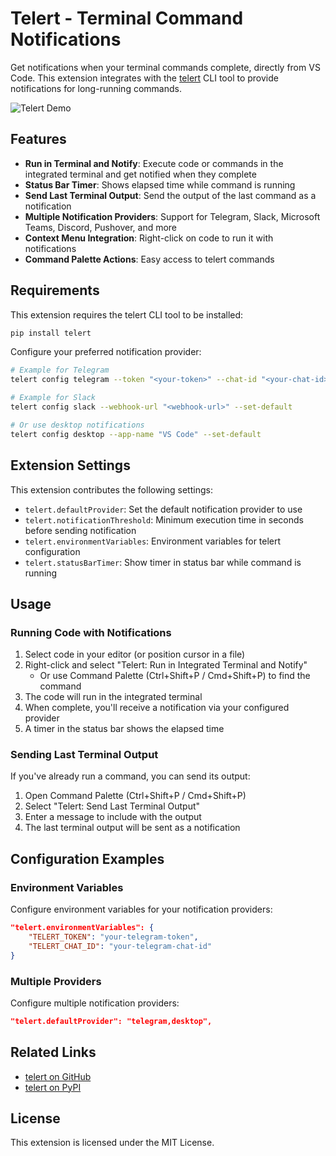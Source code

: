 # Telert - Terminal Command Notifications

Get notifications when your terminal commands complete, directly from VS Code. This extension integrates with the [telert](https://github.com/navig-me/telert) CLI tool to provide notifications for long-running commands.

![Telert Demo](https://raw.githubusercontent.com/navig-me/telert/main/docs/telert-demo.gif)

## Features

- **Run in Terminal and Notify**: Execute code or commands in the integrated terminal and get notified when they complete
- **Status Bar Timer**: Shows elapsed time while command is running
- **Send Last Terminal Output**: Send the output of the last command as a notification
- **Multiple Notification Providers**: Support for Telegram, Slack, Microsoft Teams, Discord, Pushover, and more
- **Context Menu Integration**: Right-click on code to run it with notifications
- **Command Palette Actions**: Easy access to telert commands

## Requirements

This extension requires the telert CLI tool to be installed:

```bash
pip install telert
```

Configure your preferred notification provider:

```bash
# Example for Telegram
telert config telegram --token "<your-token>" --chat-id "<your-chat-id>" --set-default

# Example for Slack
telert config slack --webhook-url "<webhook-url>" --set-default

# Or use desktop notifications
telert config desktop --app-name "VS Code" --set-default
```

## Extension Settings

This extension contributes the following settings:

* `telert.defaultProvider`: Set the default notification provider to use
* `telert.notificationThreshold`: Minimum execution time in seconds before sending notification
* `telert.environmentVariables`: Environment variables for telert configuration
* `telert.statusBarTimer`: Show timer in status bar while command is running

## Usage

### Running Code with Notifications

1. Select code in your editor (or position cursor in a file)
2. Right-click and select "Telert: Run in Integrated Terminal and Notify"
   - Or use Command Palette (Ctrl+Shift+P / Cmd+Shift+P) to find the command
3. The code will run in the integrated terminal
4. When complete, you'll receive a notification via your configured provider
5. A timer in the status bar shows the elapsed time

### Sending Last Terminal Output

If you've already run a command, you can send its output:

1. Open Command Palette (Ctrl+Shift+P / Cmd+Shift+P)
2. Select "Telert: Send Last Terminal Output"
3. Enter a message to include with the output
4. The last terminal output will be sent as a notification

## Configuration Examples

### Environment Variables

Configure environment variables for your notification providers:

```json
"telert.environmentVariables": {
    "TELERT_TOKEN": "your-telegram-token",
    "TELERT_CHAT_ID": "your-telegram-chat-id"
}
```

### Multiple Providers

Configure multiple notification providers:

```json
"telert.defaultProvider": "telegram,desktop",
```

## Related Links

- [telert on GitHub](https://github.com/navig-me/telert)
- [telert on PyPI](https://pypi.org/project/telert/)

## License

This extension is licensed under the MIT License.
